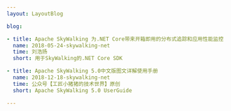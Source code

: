 ```yaml
---
layout: LayoutBlog

blog:

- title: Apache SkyWalking 为.NET Core带来开箱即用的分布式追踪和应用性能监控
  name: 2018-05-24-skywalking-net
  time: 刘浩扬
  short: 用于SkyWalking的.NET Core SDK

- title: Apache SkyWalking 5.0中文版图文详解使用手册
  name: 2018-12-18-skywalking-net
  time: 公众号【工匠小猪猪的技术世界】原创
  short: Apache SkyWalking 5.0 UserGuide

---
```

